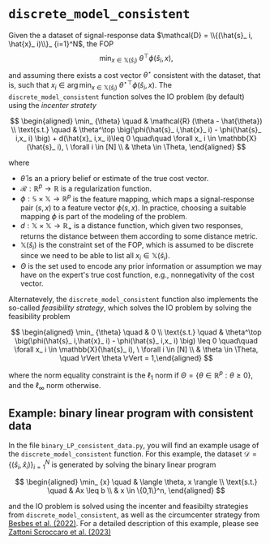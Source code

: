 # `discrete_model_consistent`

Given the a dataset of signal-response data $\mathcal{D} = \\{(\hat{s}_ i, \hat{x}_ i)\\}_ {i=1}^N$, the FOP
$$\min_ {x \in \mathbb{X}(\hat{s}_ i)} \ \theta^\top \phi(\hat{s}_ i,x),$$ and assuming there exists a cost vector $\theta^\star$ consistent with the dataset, that is, such that $x_ i \in \arg\min_ {x \in \mathbb{X}(\hat{s}_ i)} \ {\theta^\star}^\top \phi(\hat{s}_ i,x)$. The `discrete_model_consistent` function solves the IO problem (by default) using the *incenter stratety*

$$
\begin{aligned}
 \min_ {\theta} \quad & \mathcal{R} (\theta - \hat{\theta}) \\ 
 \text{s.t.} \quad & \theta^\top \big(\phi(\hat{s}_ i,\hat{x}_ i) - \phi(\hat{s}_ i,x_ i) \big) + d(\hat{x}_ i,x_ i)\leq 0 \quad\quad \forall x_ i \in \mathbb{X}(\hat{s}_ i), \ \forall i \in [N] \\
 & \theta \in \Theta, 
\end{aligned}
$$

where
- $\hat{\theta}$ is an a priory belief or estimate of the true cost vector.
- $\mathcal{R} : \mathbb{R}^p \to \mathbb{R}$ is a regularization function.
- $\phi: \mathbb{S} \times \mathbb{X} \to \mathbb{R}^p$ is the feature mapping, which maps a signal-response pair $(s,x)$ to a feature vector $\phi(s,x)$. In practice, choosing a suitable mapping $\phi$ is part of the modeling of the problem.
- $d : \mathbb{X} \times \mathbb{X} \to \mathbb{R}_+$ is a distance function, which given two responses, returns the distance between them according to some distance metric.
- $\mathbb{X}(\hat{s}_ i)$ is the constraint set of the FOP, which is assumed to be discrete since we need to be able to list all $x_ i \in \mathbb{X}(\hat{s}_ i)$.
- $\Theta$ is the set used to encode any prior information or assumption we may have on the expert's true cost function, e.g., nonnegativity of the cost vector.

Alternatevely, the `discrete_model_consistent` function also implements the so-called *feasibility strategy*, which solves the IO problem by solving the feasibility problem

$$
\begin{aligned} \min_ {\theta} \quad & 0 \\
\text{s.t.} \quad & \theta^\top \big(\phi(\hat{s}_ i,\hat{x}_ i) - \phi(\hat{s}_ i,x_ i) \big) \leq 0 \quad\quad \forall x_ i \in \mathbb{X}(\hat{s}_ i), \ \forall i \in [N] \\
& \theta \in \Theta, \quad \rVert \theta \rVert = 1,\end{aligned}
$$

where the norm equality constraint is the $\ell_ 1$ norm if $\Theta = \{\theta \in \mathbb{R}^p : \theta \geq 0\}$, and the $\ell_ \infty$ norm otherwise.

## Example: binary linear program with consistent data

In the file `binary_LP_consistent_data.py`, you will find an example usage of the `discrete_model_consistent` function. For this example, the dataset $\mathcal{D} = \{(\hat{s}_ i, \hat{x}_ i)\}_ {i=1}^N$ is generated by solving the binary linear program

$$
\begin{aligned}
\min_ {x} \quad & \langle \theta, x \rangle \\
\text{s.t.} \quad & Ax \leq b \\
& x \in \{0,1\}^n,
\end{aligned}
$$

and the IO problem is solved using the incenter and feasibilty strategies from `discrete_model_consistent`, as well as the circumcenter strategy from [Besbes et al. (2022)](https://arxiv.org/abs/2106.14015). For a detailed description of this example, please see [Zattoni Scroccaro et al. (2023)](https://arxiv.org/abs/0000.00000)